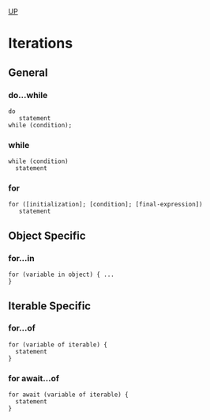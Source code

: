 [UP](../index.md)

# Iterations

## General

### do...while

	do
	   statement
	while (condition);

### while

	while (condition)
	  statement

### for

	for ([initialization]; [condition]; [final-expression])
	   statement

## Object Specific

### for...in

	for (variable in object) { ...
	}

## Iterable Specific

### for...of

	for (variable of iterable) {
	  statement
	}

### for await...of

	for await (variable of iterable) {
	  statement
	}

